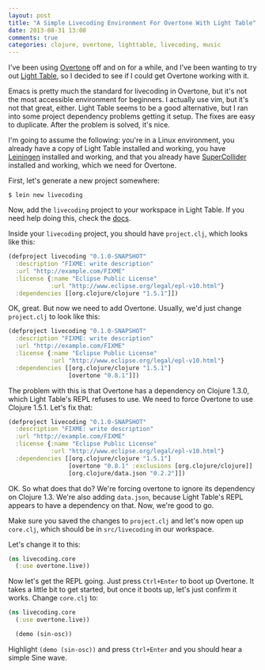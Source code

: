 ```yaml
---
layout: post
title: "A Simple Livecoding Environment For Overtone With Light Table"
date: 2013-08-31 13:08
comments: true
categories: clojure, overtone, lighttable, livecoding, music  
---
```


I've been using [Overtone](http://overtone.github.io/) off and on for a while, and I've been wanting to try out [Light Table](http://www.lighttable.com/), so I decided to see if I could get Overtone working with it.

Emacs is pretty much the standard for livecoding in Overtone, but it's not the most accessible environment for beginners. I actually use vim, but it's not that great, either. Light Table seems to be a good alternative, but I ran into some project dependency problems getting it setup. The fixes are easy to duplicate. After the problem is solved, it's nice.

I'm going to assume the following: you're in a Linux environment, you already have a copy of Light Table installed and working, you have [Leiningen](http://leiningen.org/) installed and working, and that you already have [SuperCollider](http://supercollider.sourceforge.net/) installed and working, which we need for Overtone.

First, let's generate a new project somewhere:

`$ lein new livecoding`

Now, add the `livecoding` project to your workspace in Light Table. If you need help doing this, check the [docs](http://docs.lighttable.com/).

Inside your `livecoding` project, you should have `project.clj`, which looks like this:

```clojure
(defproject livecoding "0.1.0-SNAPSHOT"
  :description "FIXME: write description"
  :url "http://example.com/FIXME"
  :license {:name "Eclipse Public License"
            :url "http://www.eclipse.org/legal/epl-v10.html"}
  :dependencies [[org.clojure/clojure "1.5.1"]])
```

OK, great. But now we need to add Overtone. Usually, we'd just change `project.clj` to look like this:

```clojure
(defproject livecoding "0.1.0-SNAPSHOT"
  :description "FIXME: write description"
  :url "http://example.com/FIXME"
  :license {:name "Eclipse Public License"
            :url "http://www.eclipse.org/legal/epl-v10.html"}
  :dependencies [[org.clojure/clojure "1.5.1"]
                 [overtone "0.8.1"]])
```

The problem with this is that Overtone has a dependency on Clojure 1.3.0, which Light Table's REPL refuses to use. We need to force Overtone to use Clojure 1.5.1. Let's fix that:

```clojure
(defproject livecoding "0.1.0-SNAPSHOT"
  :description "FIXME: write description"
  :url "http://example.com/FIXME"
  :license {:name "Eclipse Public License"
            :url "http://www.eclipse.org/legal/epl-v10.html"}
  :dependencies [[org.clojure/clojure "1.5.1"]
                 [overtone "0.8.1" :exclusions [org.clojure/clojure]]
                 [org.clojure/data.json "0.2.2"]])
```

OK. So what does that do? We're forcing overtone to ignore its dependency on Clojure 1.3. We're also adding `data.json`, because Light Table's REPL appears to have a dependency on that. Now, we're good to go.

Make sure you saved the changes to `project.clj` and let's now open up `core.clj`, which should be in `src/livecoding` in our workspace.

Let's change it to this:

```clojure
(ns livecoding.core
  (:use overtone.live))
```

Now let's get the REPL going. Just press `Ctrl+Enter` to boot up Overtone. It takes a little bit to get started, but once it boots up, let's just confirm it works. Change `core.clj` to:
 
```clojure
(ns livecoding.core
  (:use overtone.live))

  (demo (sin-osc))
```

Highlight `(demo (sin-osc))` and press `Ctrl+Enter` and you should hear a simple Sine wave.
